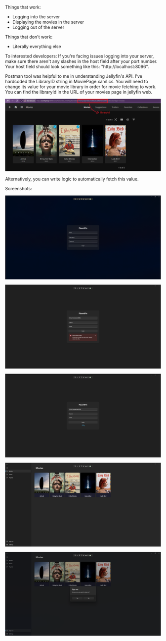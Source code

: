Things that work:
* Logging into the server
* Displaying the movies in the server
* Logging out of the server

Things that don't work:
* Literally everything else

To interested developers:
If you're facing issues logging into your server, make sure there aren't any slashes in the host field after your port number. Your host field should look something like this: "http://localhost:8096".

Postman tool was helpful to me in understanding Jellyfin's API. I've hardcoded the LibraryID string in MoviePage.xaml.cs. You will need to change its value for your movie library in order for movie fetching to work. You can find the libraryId in the URL of your movies page in jellyfin web.

![libraryId taken from Jellyfin Web Movies Page URL](screenshots/FluentFin_libraryId.png)

Alternatively, you can write logic to automatically fetch this value.

Screenshots:

![Login Page with all fields empty](screenshots/FluentFin_loginPage_Empty.png)

![Error displayed when server is unreachable](screenshots/FluentFin_loginPage_Error.png)

![Login Page - Authentication in progress](screenshots/FluentFin_loginPage_Login.png)

![Movies Page](screenshots/FluentFin_moviesPage.png)

![Sign Out Pop-up Window](screenshots/FluentFin_signOut.png)
